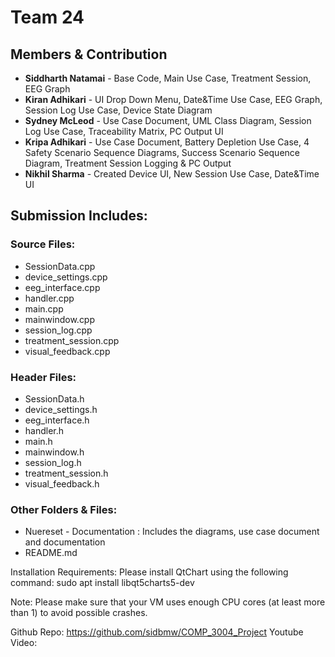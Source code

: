 # Team 24

## Members & Contribution 

- **Siddharth Natamai** - Base Code, Main Use Case, Treatment Session, EEG Graph
- **Kiran Adhikari** - UI Drop Down Menu, Date&Time Use Case, EEG Graph, Session Log Use Case, Device State Diagram
- **Sydney McLeod** - Use Case Document, UML Class Diagram, Session Log Use Case, Traceability Matrix, PC Output UI
- **Kripa Adhikari** - Use Case Document, Battery Depletion Use Case, 4 Safety Scenario Sequence Diagrams, Success Scenario Sequence Diagram, Treatment Session Logging & PC Output
- **Nikhil Sharma** - Created Device UI, New Session Use Case, Date&Time UI  

## Submission Includes:

### Source Files:
	
- SessionData.cpp
- device_settings.cpp
- eeg_interface.cpp
- handler.cpp
- main.cpp
- mainwindow.cpp
- session_log.cpp
- treatment_session.cpp
- visual_feedback.cpp

### Header Files: 
	
- SessionData.h
- device_settings.h
- eeg_interface.h
- handler.h
- main.h
- mainwindow.h
- session_log.h
- treatment_session.h
- visual_feedback.h

### Other Folders & Files:

- Nuereset - Documentation : Includes the diagrams, use case document and documentation 
- README.md

Installation Requirements:
	Please install QtChart using the following command:
														sudo apt install libqt5charts5-dev

Note: Please make sure that your VM uses enough CPU cores (at least more than 1) to avoid possible crashes.

Github Repo: https://github.com/sidbmw/COMP_3004_Project
Youtube Video: 
